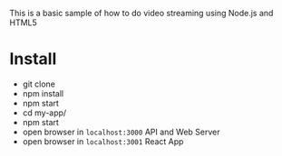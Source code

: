 This is a basic sample of how to do video streaming using Node.js and HTML5

# Install

- git clone
- npm install
- npm start
- cd my-app/
- npm start
- open browser in `localhost:3000` API and Web Server
- open browser in `localhost:3001` React App
